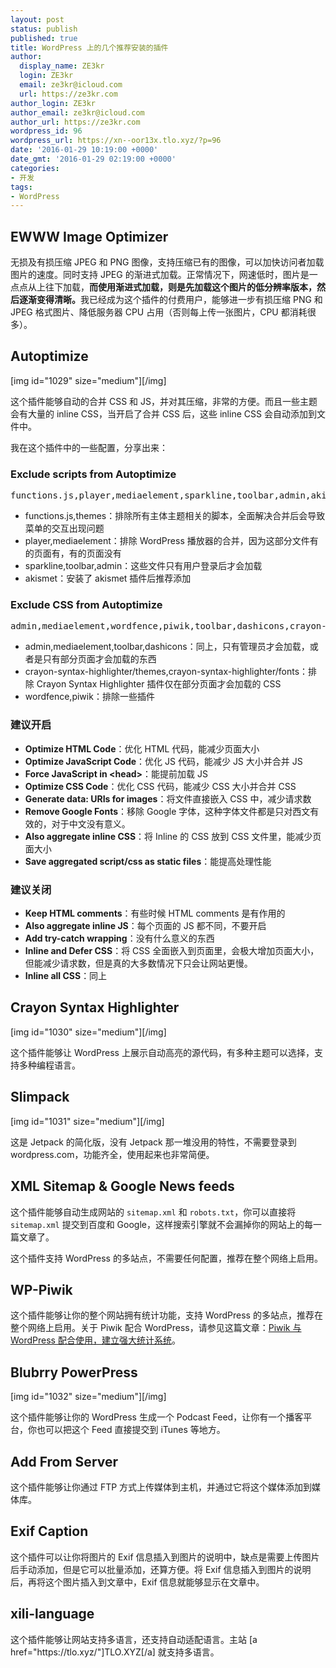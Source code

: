 ```yaml
---
layout: post
status: publish
published: true
title: WordPress 上的几个推荐安装的插件
author:
  display_name: ZE3kr
  login: ZE3kr
  email: ze3kr@icloud.com
  url: https://ze3kr.com
author_login: ZE3kr
author_email: ze3kr@icloud.com
author_url: https://ze3kr.com
wordpress_id: 96
wordpress_url: https://xn--oor13x.tlo.xyz/?p=96
date: '2016-01-29 10:19:00 +0000'
date_gmt: '2016-01-29 02:19:00 +0000'
categories:
- 开发
tags:
- WordPress
---
```

<h2>EWWW Image Optimizer</h2>
<p>无损及有损压缩 JPEG 和 PNG 图像，支持压缩已有的图像，可以加快访问者加载图片的速度。同时支持 JPEG 的渐进式加载。正常情况下，网速低时，图片是一点点从上往下加载，<b>而使用渐进式加载，则是先加载这个图片的低分辨率版本，然后逐渐变得清晰。</b>我已经成为这个插件的付费用户，能够进一步有损压缩 PNG 和 JPEG 格式图片、降低服务器 CPU 占用（否则每上传一张图片，CPU 都消耗很多）。</p>
<h2>Autoptimize</h2>
<p>[img id="1029" size="medium"][/img]</p>
<p>这个插件能够自动的合并 CSS 和 JS，并对其压缩，非常<!--more-->的方便。而且一些主题会有大量的 inline CSS，当开启了合并 CSS 后，这些 inline CSS 会自动添加到文件中。</p>
<p>我在这个插件中的一些配置，分享出来：</p>
<h3>Exclude scripts from Autoptimize</h3>
<pre class="lang:default decode:true ">functions.js,player,mediaelement,sparkline,toolbar,admin,akismet,themes</pre>
<ul>
<li>functions.js,themes：排除所有主体主题相关的脚本，全面解决合并后会导致菜单的交互出现问题</li>
<li>player,mediaelement：排除 WordPress 播放器的合并，因为这部分文件有的页面有，有的页面没有</li>
<li>sparkline,toolbar,admin：这些文件只有用户登录后才会加载</li>
<li>akismet：安装了 akismet 插件后推荐添加</li>
</ul>
<h3>Exclude CSS from Autoptimize</h3>
<pre class="lang:default decode:true">admin,mediaelement,wordfence,piwik,toolbar,dashicons,crayon-syntax-highlighter/themes,crayon-syntax-highlighter/fonts</pre>
<ul>
<li>admin,mediaelement,toolbar,dashicons：同上，只有管理员才会加载，或者是只有部分页面才会加载的东西</li>
<li>crayon-syntax-highlighter/themes,crayon-syntax-highlighter/fonts：排除 Crayon Syntax Highlighter 插件仅在部分页面才会加载的 CSS</li>
<li>wordfence,piwik：排除一些插件</li>
</ul>
<h3>建议开启</h3>
<ul>
<li><strong>Optimize HTML Code</strong>：优化 HTML 代码，能减少页面大小</li>
<li><strong>Optimize JavaScript Code</strong>：优化 JS 代码，能减少 JS 大小并合并 JS</li>
<li><strong>Force JavaScript in &lt;head&gt;</strong>：能提前加载 JS</li>
<li><strong>Optimize CSS Code</strong>：优化 CSS 代码，能减少 CSS 大小并合并 CSS</li>
<li><strong>Generate data: URIs for images</strong>：将文件直接嵌入 CSS 中，减少请求数</li>
<li><strong>Remove Google Fonts</strong>：移除 Google 字体，这种字体文件都是只对西文有效的，对于中文没有意义。</li>
<li><strong>Also aggregate inline CSS</strong>：将 Inline 的 CSS 放到 CSS 文件里，能减少页面大小</li>
<li><strong>Save aggregated script/css as static files</strong>：能提高处理性能</li>
</ul>
<h3>建议关闭</h3>
<ul>
<li><strong>Keep HTML comments</strong>：有些时候 HTML comments 是有作用的</li>
<li><strong>Also aggregate inline JS</strong>：每个页面的 JS 都不同，不要开启</li>
<li><strong>Add try-catch wrapping</strong>：没有什么意义的东西</li>
<li><strong>Inline and Defer CSS</strong>：将 CSS 全面嵌入到页面里，会极大增加页面大小，但能减少请求数，但是真的大多数情况下只会让网站更慢。</li>
<li><strong>Inline all CSS</strong>：同上</li>
</ul>
<h2>Crayon Syntax Highlighter</h2>
<p>[img id="1030" size="medium"][/img]</p>
<p>这个插件能够让 WordPress 上展示自动高亮的源代码，有多种主题可以选择，支持多种编程语言。</p>
<h2>Slimpack</h2>
<p>[img id="1031" size="medium"][/img]</p>
<p>这是 Jetpack 的简化版，没有 Jetpack 那一堆没用的特性，不需要登录到 wordpress.com，功能齐全，使用起来也非常简便。</p>
<h2>XML Sitemap &amp; Google News feeds</h2>
<p>这个插件能够自动生成网站的 <code>sitemap.xml</code> 和 <code>robots.txt</code>，你可以直接将 <code>sitemap.xml</code> 提交到百度和 Google，这样搜索引擎就不会漏掉你的网站上的每一篇文章了。</p>
<p>这个插件支持 WordPress 的多站点，不需要任何配置，推荐在整个网络上启用。</p>
<h2>WP-Piwik</h2>
<p>这个插件能够让你的整个网站拥有统计功能，支持 WordPress 的多站点，推荐在整个网络上启用。关于 Piwik 配合 WordPress，请参见这篇文章：<a href="https://ze3kr.com/2016/01/piwik-wordpress/">Piwik 与 WordPress 配合使用，建立强大统计系统</a>。</p>
<h2>Blubrry PowerPress</h2>
<p>[img id="1032" size="medium"][/img]</p>
<p>这个插件能够让你的 WordPress 生成一个 Podcast Feed，让你有一个播客平台，你也可以把这个 Feed 直接提交到 iTunes 等地方。</p>
<h2>Add From Server</h2>
<p>这个插件能够让你通过 FTP 方式上传媒体到主机，并通过它将这个媒体添加到媒体库。</p>
<h2>Exif Caption</h2>
<p>这个插件可以让你将图片的 Exif 信息插入到图片的说明中，缺点是需要上传图片后手动添加，但是它可以批量添加，还算方便。将 Exif 信息插入到图片的说明后，再将这个图片插入到文章中，Exif 信息就能够显示在文章中。</p>
<h2>xili-language</h2>
<p>这个插件能够让网站支持多语言，还支持自动适配语言。主站 [a href="https://tlo.xyz/"]TLO.XYZ[/a] 就支持多语言。</p>
